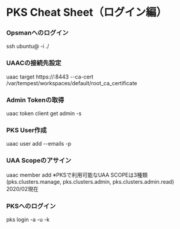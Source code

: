 # PKS Cheat Sheet（ログイン編）

### Opsmanへのログイン
ssh ubuntu@<OPSMAN-FQDN> -i ./<KEY>

### UAACの接続先設定
uaac target https://<PKS-FQDN>:8443 --ca-cert /var/tempest/workspaces/default/root_ca_certificate

### Admin Tokenの取得
uaac token client get admin -s <SECRET>

### PKS User作成
uaac user add <USERID> --emails <EMAILADDRESS> -p <PASSWORD>

### UAA Scopeのアサイン
uaac member add <UAASCOPE> <USERID>
※PKSで利用可能なUAA SCOPEは3種類(pks.clusters.manage, pks.clusters.admin, pks.clusters.admin.read) 2020/02現在

### PKSへのログイン
pks login -a <PKS-API> -u <USERNAME> -k

